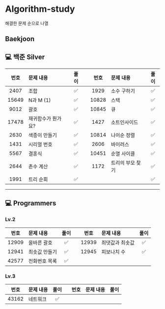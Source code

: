 # Algorithm-study
해결한 문제 순으로 나열

## Baekjoon

## 💻 백준 Silver

| 번호   | 문제 내용                 | 풀이 |   | 번호   | 문제 내용                 | 풀이 |
|:------:|:--------------------------|:----:|---|:------:|:--------------------------|:----:|
| 2407   | 조합                      | ✅   |   | 1929   | 소수 구하기               | ✅   |
| 15649  | N과 M (1)                 | ✅   |   | 10828  | 스택                      | ✅   |
| 9012   | 괄호                      | ✅   |   | 10845  | 큐                        | ✅   |
| 17478  | 재귀함수가 뭔가요?        | ✅   |   | 1427   | 소트인사이드              | ✅   |
| 2630   | 색종이 만들기             | ✅   |   | 10814  | 나이순 정렬               | ✅   |
| 1431   | 시리얼 번호               | ✅   |   | 2606   | 바이러스                  | ✅   |
| 5567   | 결혼식                    | ✅   |   | 10451  | 순열 사이클               | ✅   |
| 2644   | 촌수 계산                    | ✅   |   |  1172 | 트리의 부모 찾기               | ✅   |
| 1991   | 트리 순회                    | ✅   |   |   |                | ✅   |

---

## 💻 Programmers 

### Lv.2

| 번호   | 문제 내용                 | 풀이 |   | 번호   | 문제 내용                 | 풀이 |
|:------:|:--------------------------|:----:|---|:------:|:--------------------------|:----:|
| 12909  | 올바른 괄호               | ✅   |   | 12939  | 최댓값과 최솟값           | ✅   |
| 12941  | 최솟값 만들기             | ✅   |   | 12945  | 피보나치 수               | ✅   |
| 42577  | 전화번호 목록             | ✅   |   |        |                            |      |


### Lv.3

| 번호   | 문제 내용                 | 풀이 |   | 번호   | 문제 내용                 | 풀이 |
|:------:|:--------------------------|:----:|---|:------:|:--------------------------|:----:|
| 43162  | 네트워크               | ✅   |   |   |            |    |


